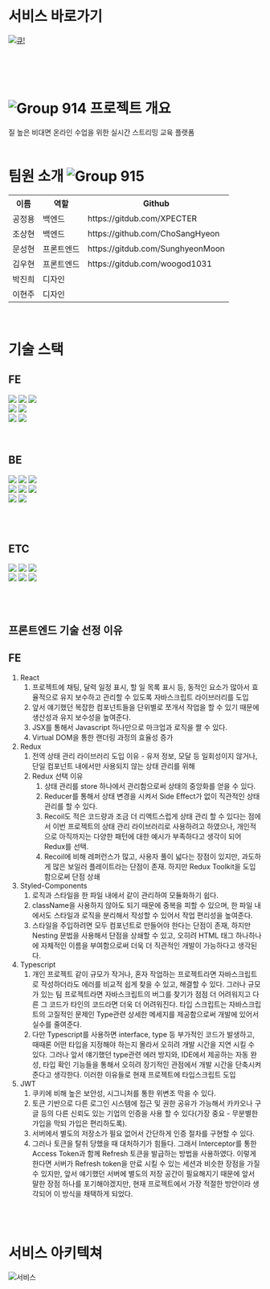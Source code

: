 
# 서비스 바로가기
[![큐!](https://user-images.githubusercontent.com/75469212/161385626-4f27e984-73a6-4dab-bd65-26e621277f2e.png)](https://everyque.com)

<br>
<br>
<br>

# ![Group 914](https://user-images.githubusercontent.com/75469212/161385687-89427e8a-f856-42e7-95c4-87de710b9efa.png) 프로젝트 개요
질 높은 비대면 온라인 수업을 위한 실시간 스트리밍 교육 플랫폼
<br>
<br>

# 팀원 소개 ![Group 915](https://user-images.githubusercontent.com/75469212/161385748-951e7cfb-8949-4610-90cc-4b9f4d3f7109.png)

<table>
  <tr>
    <th>이름</th>
    <th>역할</th>
    <th>Github</th>
  </tr>
    <tr>
    <td>공정용</td>
    <td>백엔드</td>
    <td>https://gitdub.com/XPECTER</td>
  </tr>
    <tr>
    <td>조상현</td>
    <td>백엔드</td>
    <td>https://github.com/ChoSangHyeon</td>
  </tr>
  <tr>
    <td>문성현</td>
    <td>프론트엔드</td>
    <td>https://gitdub.com/SunghyeonMoon</td>
  </tr>  
  <tr>
    <td>김우현</td>
    <td>프론트엔드</td>
    <td>https://gitdub.com/woogod1031</td>
  </tr>
    <tr>
    <td>박진희</td>
    <td>디자인</td>
    <td></td>
  </tr>
    <tr>
    <td>이현주</td>
    <td>디자인</td>
    <td></td>
  </tr>
</table>

<br>

# 기술 스택

## FE

<img src="https://img.shields.io/badge/React-61DAFB?style=for-the-badge&logo=React&logoColor=000000"/> <img src="https://img.shields.io/badge/Redux-764ABC?style=for-the-badge&logo=Redux&logoColor=FFFFFF"/> <img src="https://img.shields.io/badge/TypeScript-3178C6?style=for-the-badge&logo=TypeScript&logoColor=FFFFFF"/>  
<img src="https://img.shields.io/badge/styled-components-DB7093?style=for-the-badge&logo=styled-components&logoColor=FFFFFF"/>
<img src="https://img.shields.io/badge/Router-CA4245?style=for-the-badge&logo=React Router&logoColor=FFFFFF"/>
<br>
<img src="https://img.shields.io/badge/Socket.io-010101?style=for-the-badge&logo=Socket.io&logoColor=FFFFFF"/>
<img src="https://img.shields.io/badge/JSON Web Tokens-000000?style=for-the-badge&logo=JSON Web Tokens&logoColor=FFFFFF"/>

<br />


## BE

<img src="https://img.shields.io/badge/NestJS-E0234E?style=for-the-badge&logo=NestJS&logoColor=FFFFFF"/> <img src="https://img.shields.io/badge/TypeScript-3178C6?style=for-the-badge&logo=TypeScript&logoColor=FFFFFF"/> <img src="https://img.shields.io/badge/MySQL-4479A1?style=for-the-badge&logo=MySQL&logoColor=000000"/>  
<img src="https://img.shields.io/badge/Jenkins-D24939?style=for-the-badge&logo=Jenkins&logoColor=000000"/>
<img src="https://img.shields.io/badge/Docker-2496ED?style=for-the-badge&logo=Docker&logoColor=000000"/>
<img src="https://img.shields.io/badge/FFmpeg-007808?style=for-the-badge&logo=FFmpeg&logoColor=000000"/>
<br>
<img src="https://img.shields.io/badge/Socket.io-010101?style=for-the-badge&logo=Socket.io&logoColor=FFFFFF"/>
<img src="https://img.shields.io/badge/JSON Web Tokens-000000?style=for-the-badge&logo=JSON Web Tokens&logoColor=FFFFFF"/>

<br>
<br>


## ETC

<img src="https://img.shields.io/badge/Amazon AWS-232F3E?style=for-the-badge&logo=Amazon AWS&logoColor=FFFFFF"/> <img src="https://img.shields.io/badge/GitHub Actions-2088FF?style=for-the-badge&logo=GitHub Actions&logoColor=FFFFFF"/> <img src="https://img.shields.io/badge/OBS Studio-302E31?style=for-the-badge&logo=OBS Studio&logoColor=000000"/>
<br>
<img src="https://img.shields.io/badge/ESLint-4B32C3?style=for-the-badge&logo=ESLint&logoColor=FFFFFF"/> <img src="https://img.shields.io/badge/Prettier-F7B93E?style=for-the-badge&logo=Prettier&logoColor=FFFFFF"/> <img src="https://img.shields.io/badge/Figma-F24E1E?style=for-the-badge&logo=Figma&logoColor=FFFFFF"/>

<br>
<br>

## 프론트엔드 기술 선정 이유
## FE

1. React
    1. 프로젝트에 채팅, 달력 일정 표시, 할 일 목록 표시 등, 동적인 요소가 많아서 효율적으로 유지 보수하고 관리할 수 있도록 자바스크립트 라이브러리를 도입
    2. 앞서 얘기했던 복잡한 컴포넌트들을 단위별로 쪼개서 작업을 할 수 있기 때문에 생산성과 유지 보수성을 높여준다.
    3. JSX를 통해서 Javascript 하나만으로 마크업과 로직을 짤 수 있다.
    4. Virtual DOM을 통한 랜더링 과정의 효율성 증가
2. Redux
    1. 전역 상태 관리 라이브러리 도입 이유 - 유저 정보, 모달 등 일회성이지 않거나, 단일 컴포넌트 내에서만 사용되지 않는 상태 관리를 위해
    2. Redux 선택 이유
        1. 상태 관리를 store 하나에서 관리함으로써 상태의 중앙화를 얻을 수 있다.
        2. Reducer를 통해서 상태 변경을 시켜서 Side Effect가 없이 직관적인 상태 관리를 할 수 있다. 
        3. Recoil도 적은 코드량과 조금 더 리액트스럽게 상태 관리 할 수 있다는 점에서 이번 프로젝트의 상태 관리 라이브러리로 사용하려고 하였으나, 개인적으로 아직까지는 다양한 패턴에 대한 예시가 부족하다고 생각이 되어 Redux를 선택. 
        4. Recoil에 비해 레퍼런스가 많고, 사용자 풀이 넓다는 장점이 있지만, 과도하게 많은 보일러 플레이트라는 단점이 존재. 하지만 Redux Toolkit을 도입함으로써 단점 상쇄 
3. Styled-Components
    1. 로직과 스타일을 한 파일 내에서 같이 관리하여 모듈화하기 쉽다.
    2. className을 사용하지 않아도 되기 때문에 중복을 피할 수 있으며, 한 파일 내에서도 스타일과 로직을 분리해서 작성할 수 있어서 작업 편리성을 높여준다.
    3. 스타일을 주입하려면 모두 컴포넌트로 만들어야 한다는 단점이 존재, 하지만 Nesting 문법을 사용해서 단점을 상쇄할 수 있고, 오히려 HTML 태그 하나하나에 자체적인 이름을 부여함으로써  더욱 더 직관적인 개발이 가능하다고 생각된다.
4. Typescript
    1. 개인 프로젝트 같이 규모가 작거나, 혼자 작업하는 프로젝트라면 자바스크립트로 작성하더라도 에러를 비교적 쉽게 찾을 수 있고, 해결할 수 있다. 그러나 규모가 있는 팀 프로젝트라면 자바스크립트의 버그를 찾기가 점점 더 어려워지고 다른 그 코드가 타인의 코드라면 더욱 더 어려워진다. 타입 스크립트는 자바스크립트의 고질적인 문제인 Type관련 상세한 메세지를 제공함으로써 개발에 있어서 실수를 줄여준다.
    2. 다만 Typescript를 사용하면 interface, type 등 부가적인 코드가 발생하고, 때때론 어떤 타입을 지정해야 하는지 몰라서 오히려 개발 시간을 지연 시킬 수 있다. 그러나 앞서 얘기했던 type관련 에러 방지와, IDE에서 제공하는 자동 완성, 타입 확인 기능들을 통해서 오히려 장기적인 관점에서 개발 시간을 단축시켜준다고 생각한다. 이러한 이유들로 현재 프로젝트에 타입스크립트 도입
5. JWT
    1. 쿠키에 비해 높은 보안성, 시그니처를 통한 위변조 막을 수 있다.
    2. 토큰 기반으로 다른 로그인 시스템에 접근 및 권한 공유가 가능해서 카카오나 구글 등의 다른 신뢰도 있는 기업의 인증을 사용 할 수 있다(가장 중요 - 무분별한 가입을 막되 가입은 편리하도록).
    3. 서버에서 별도의 저장소가 필요 없어서 간단하게 인증 절차를 구현할 수 있다.
    4. 그러나 토큰을 탈취 당했을 때 대처하기가 힘들다. 그래서 Interceptor를 통한 Access Token과 함께 Refresh 토큰을 발급하는 방법을 사용하였다. 이렇게 한다면 서버가 Refresh token을 만료 시킬 수 있는 세션과 비슷한 장점을 가질 수 있지만, 앞서 얘기했던 서버에 별도의 저장 공간이 필요해지기 때문에 앞서 말한 장점 하나를 포기해야겠지만, 현재 프로젝트에서 가장 적절한 방안이라 생각되어 이 방식을 채택하게 되었다.
<br>
<br>

# 서비스 아키텍쳐
![서비스 ](https://user-images.githubusercontent.com/75469212/161908137-bfbe31e2-6583-44ad-8d0e-377060646fcd.png)
